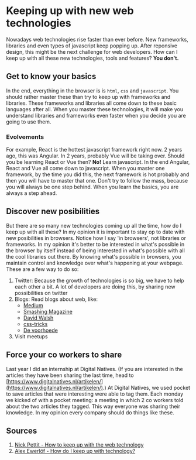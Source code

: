 # Keeping up with new web technologies

Nowadays web technologies rise faster than ever before. New frameworks, libraries and even types of javascript keep popping up. After reponsive design, this might be the next challenge for web developers. How can I keep up with all these new technologies, tools and features? **You don't.**

## Get to know your basics
In the end, everything in the browser is is `html`, `css` and `javascript`. You should rather master these than try to keep up with frameworks and libraries. These frameworks and libraries all come down to these basic languages after all. When you master these technologies, it will make you understand libraries and frameworks even faster when you decide you are going to use them.

### Evolvements
For example, React is the hottest javascript framework right now. 2 years ago, this was Angular. In 2 years, probably Vue will be taking over. Should you be learning React or Vue then? **No!** Learn javascript. In the end Angular, React and Vue all come down to javascript. When you master one framework, by the time you did this, the next framework is hot probably and then you will have to master that one. Don't try to follow the mass, because you will always be one step behind. When you learn the basics, you are always a step ahead.

## Discover new posibilities
But there are so many new technologies coming up all the time, how do I keep up with all these? In my opinion it is important to stay op to date with new posibilities in browsers. Notice how I say 'in browsers', not libraries or frameworks. In my opinion it's better to be interested in what's possible in the browser by itself instead of being interested in what's possible with all the cool libraries out there. By knowing what's possible in browsers, you maintain control and knowledge over what's happening at your webpage. These are a few way to do so:

1. Twitter: Because the growth of technologies is so big, we have to help each other a bit. A lot of developers are doing this, by sharing new possibilities on twitter
2. Blogs: Read blogs about web, like:
   * [Medium](//www.medium.com)
   * [Smashing Magazine](//smashingmagazine.com)
   * [David Walsh](https://davidwalsh.name/)
   * [css-tricks](https://css-tricks.com/)
   * [De voorhoede](https://www.voorhoede.nl/en/blog/)
3. Visit meetups

## Force your co workers to share
Last year I did an internship at Digital Natives. (If you are interested in the articles they have been sharing the last time, head to [https://www.digitalnatives.nl/artikelen/](https://www.digitalnatives.nl/artikelen/).) At Digital Natives, we used pocket to save articles that were interesting were able to tag them. Each monday we kicked of with a pocket meeting: a meeting in which 2 co workers told about the two articles they tagged. This way everyone was sharing their knowledge. In my opinion every company should do things like these.

## Sources
1. [Nick Pettit - How to keep up with the web technology](http://blog.teamtreehouse.com/how-to-keep-up-with-the-web-industry)
2. [Alex Ewerlöf - How do I keep up with technology?](https://medium.com/@alexewerlof/how-i-learn-new-tech-cb79db19c818)
